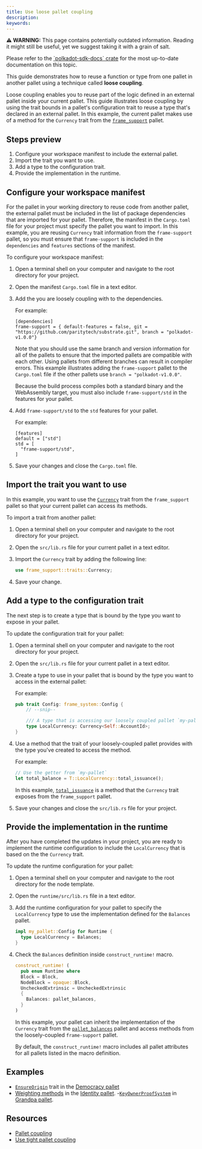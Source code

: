 ```yaml
---
title: Use loose pallet coupling
description:
keywords:
---
```


<div class="warning">
	<p>
	<strong>⚠️ WARNING:</strong> This page contains potentially outdated information. Reading it might still be useful, yet we suggest taking it with a grain of salt.
	</p>
	<p>
	 Please refer to the <a href="https://paritytech.github.io/polkadot-sdk/master/polkadot_sdk_docs/reference_docs/frame_pallet_coupling/index.html">`polkadot-sdk-docs` crate</a> for the most up-to-date documentation on this topic.
	</p>
</div>

This guide demonstrates how to reuse a function or type from one pallet in another pallet using a technique called **loose coupling**.

Loose coupling enables you to reuse part of the logic defined in an external pallet inside your current pallet.
This guide illustrates loose coupling by using the trait bounds in a pallet's configuration trait to reuse a type that's declared in an external pallet.
In this example, the current pallet makes use of a method for the `Currency` trait from the [`frame_support`](https://paritytech.github.io/substrate/master/frame_support/traits/tokens/currency/trait.Currency.html) pallet.

## Steps preview

1. Configure your workspace manifest to include the external pallet.
2. Import the trait you want to use.
3. Add a type to the configuration trait.
4. Provide the implementation in the runtime.

## Configure your workspace manifest

For the pallet in your working directory to reuse code from another pallet, the external pallet must be included in the list of package dependencies that are imported for your pallet.
Therefore, the manifest in the `Cargo.toml` file for your project must specify the
pallet you want to import.
In this example, you are reusing `Currency` trait information from the `frame-support` pallet, so you must ensure that `frame-support` is included in the `dependencies` and `features` sections of the manifest.

To configure your workspace manifest:

1. Open a terminal shell on your computer and navigate to the root directory for your project.

2. Open the manifest `Cargo.toml` file in a text editor.

3. Add the you are loosely coupling with to the dependencies.

   For example:

   ```text
   [dependencies]
   frame-support = { default-features = false, git = "https://github.com/paritytech/substrate.git", branch = "polkadot-v1.0.0"}
   ```

   Note that you should use the same branch and version information for all of the pallets to ensure that the imported pallets are compatible with each other.
   Using pallets from different branches can result in compiler errors.
   This example illustrates adding the `frame-support` pallet to the `Cargo.toml` file if the other pallets use `branch = "polkadot-v1.0.0"`.

   Because the build process compiles both a standard binary and the WebAssembly target, you must also include  `frame-support/std` in the features for your pallet.

1. Add `frame-support/std` to the `std` features for your pallet.

   For example:

   ```text
   [features]
   default = ["std"]
   std = [
     "frame-support/std",
   ]
   ```

1. Save your changes and close the `Cargo.toml` file.

## Import the trait you want to use

In this example, you want to use the [`Currency`](https://paritytech.github.io/substrate/master/frame_support/traits/tokens/currency/trait.Currency.html) trait from the `frame_support` pallet so that your current pallet can access its methods.

To import a trait from another pallet:

1. Open a terminal shell on your computer and navigate to the root directory for your project.

2. Open the `src/lib.rs` file for your current pallet in a text editor.

3. Import the `Currency` trait by adding the following line:

   ```rust
   use frame_support::traits::Currency;
   ```

4. Save your change.

## Add a type to the configuration trait

The next step is to create a type that is bound by the type you want to expose in your pallet.

To update the configuration trait for your pallet:

1. Open a terminal shell on your computer and navigate to the root directory for your project.

2. Open the `src/lib.rs` file for your current pallet in a text editor.

3. Create a type to use in your pallet that is bound by the type you want to access in the external pallet:

   For example:

   ```rust
   pub trait Config: frame_system::Config {
       // --snip--

       /// A type that is accessing our loosely coupled pallet `my-pallet`
       type LocalCurrency: Currency<Self::AccountId>;
   }
   ```

5. Use a method that the trait of your loosely-coupled pallet provides with the type you've created to access the method.

   For example:

   ```rust
   // Use the getter from `my-pallet`
   let total_balance = T::LocalCurrency::total_issuance();
   ```

   In this example, [`total_issuance`](https://paritytech.github.io/substrate/master/frame_support/traits/tokens/currency/trait.Currency.html#tymethod.total_issuance) is a method that the `Currency` trait exposes from the `frame_support` pallet.

1. Save your changes and close the `src/lib.rs` file for your project.

## Provide the implementation in the runtime

After you have completed the updates in your project, you are ready to implement the runtime configuration to include the `LocalCurrency` that is based on the the `Currency` trait.

To update the runtime configuration for your pallet:

1. Open a terminal shell on your computer and navigate to the root directory for the node template.

2. Open the `runtime/src/lib.rs` file in a text editor.

1. Add the runtime configuration for your pallet to specify the `LocalCurrency` type to use the implementation defined for the `Balances` pallet.

   ```rust
   impl my_pallet::Config for Runtime {
     type LocalCurrency = Balances;
   }
   ```

1. Check the `Balances` definition inside `construct_runtime!` macro.

   ```rust
   construct_runtime! (
     pub enum Runtime where
     Block = Block,
     NodeBlock = opaque::Block,
     UncheckedExtrinsic = UncheckedExtrinsic
     {
       Balances: pallet_balances,
     }
   )
   ```

   In this example, your pallet can inherit the implementation of the `Currency` trait from the [`pallet_balances`](https://paritytech.github.io/substrate/master/pallet_balances/index.html#implementations-1) pallet and access methods from the loosely-coupled `frame-support` pallet.

   By default, the `construct_runtime!` macro includes all pallet attributes for all pallets listed in the macro definition.

## Examples

- [`EnsureOrigin`](https://paritytech.github.io/substrate/master/frame_support/traits/trait.EnsureOrigin.html) trait in the [Democracy pallet](https://github.com/paritytech/polkadot-sdk/blob/master/substrate/frame/democracy/src/lib.rs#L298-L335)
- [Weighting methods](https://github.com/paritytech/polkadot-sdk/blob/master/substrate/frame/identity/src/weights.rs#L46-L64) in the [Identity pallet](https://github.com/paritytech/polkadot-sdk/blob/master/substrate/frame/identity/src/lib.rs#L149-L151).
-[`KeyOwnerProofSystem`](https://paritytech.github.io/substrate/master/frame_support/traits/trait.KeyOwnerProofSystem.html) in [Grandpa pallet](https://github.com/paritytech/polkadot-sdk/blob/master/substrate/frame/grandpa/src/lib.rs#L106).

## Resources

- [Pallet coupling](/build/pallet-coupling)
- [Use tight pallet coupling](/reference/how-to-guides/pallet-design/use-tight-coupling/)
